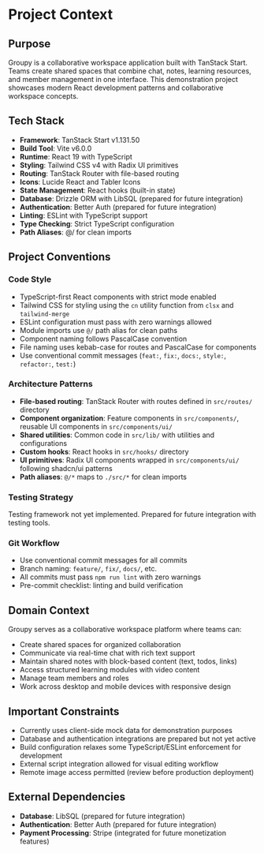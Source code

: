 # Project Context

## Purpose
Groupy is a collaborative workspace application built with TanStack Start. Teams create shared spaces that combine chat, notes, learning resources, and member management in one interface. This demonstration project showcases modern React development patterns and collaborative workspace concepts.

## Tech Stack
- **Framework**: TanStack Start v1.131.50
- **Build Tool**: Vite v6.0.0
- **Runtime**: React 19 with TypeScript
- **Styling**: Tailwind CSS v4 with Radix UI primitives
- **Routing**: TanStack Router with file-based routing
- **Icons**: Lucide React and Tabler Icons
- **State Management**: React hooks (built-in state)
- **Database**: Drizzle ORM with LibSQL (prepared for future integration)
- **Authentication**: Better Auth (prepared for future integration)
- **Linting**: ESLint with TypeScript support
- **Type Checking**: Strict TypeScript configuration
- **Path Aliases**: @/ for clean imports

## Project Conventions

### Code Style
- TypeScript-first React components with strict mode enabled
- Tailwind CSS for styling using the `cn` utility function from `clsx` and `tailwind-merge`
- ESLint configuration must pass with zero warnings allowed
- Module imports use `@/` path alias for clean paths
- Component naming follows PascalCase convention
- File naming uses kebab-case for routes and PascalCase for components
- Use conventional commit messages (`feat:`, `fix:`, `docs:`, `style:`, `refactor:`, `test:`)

### Architecture Patterns
- **File-based routing**: TanStack Router with routes defined in `src/routes/` directory
- **Component organization**: Feature components in `src/components/`, reusable UI components in `src/components/ui/`
- **Shared utilities**: Common code in `src/lib/` with utilities and configurations
- **Custom hooks**: React hooks in `src/hooks/` directory
- **UI primitives**: Radix UI components wrapped in `src/components/ui/` following shadcn/ui patterns
- **Path aliases**: `@/*` maps to `./src/*` for clean imports

### Testing Strategy
Testing framework not yet implemented. Prepared for future integration with testing tools.

### Git Workflow
- Use conventional commit messages for all commits
- Branch naming: `feature/`, `fix/`, `docs/`, etc.
- All commits must pass `npm run lint` with zero warnings
- Pre-commit checklist: linting and build verification

## Domain Context
Groupy serves as a collaborative workspace platform where teams can:
- Create shared spaces for organized collaboration
- Communicate via real-time chat with rich text support
- Maintain shared notes with block-based content (text, todos, links)
- Access structured learning modules with video content
- Manage team members and roles
- Work across desktop and mobile devices with responsive design

## Important Constraints
- Currently uses client-side mock data for demonstration purposes
- Database and authentication integrations are prepared but not yet active
- Build configuration relaxes some TypeScript/ESLint enforcement for development
- External script integration allowed for visual editing workflow
- Remote image access permitted (review before production deployment)

## External Dependencies
- **Database**: LibSQL (prepared for future integration)
- **Authentication**: Better Auth (prepared for future integration)
- **Payment Processing**: Stripe (integrated for future monetization features)
